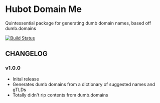 # Hubot Domain Me

Quintessential package for generating dumb domain names, based off dumb.domains

[![Build Status](https://travis-ci.org/sprngr/hubot-domain-me.png)](https://travis-ci.org/sprngr/hubot-domain-me)

## CHANGELOG

### v1.0.0
* Inital release
* Generates dumb domains from a dictionary of suggested names and gTLDs
* Totally didn't rip contents from dumb.domains